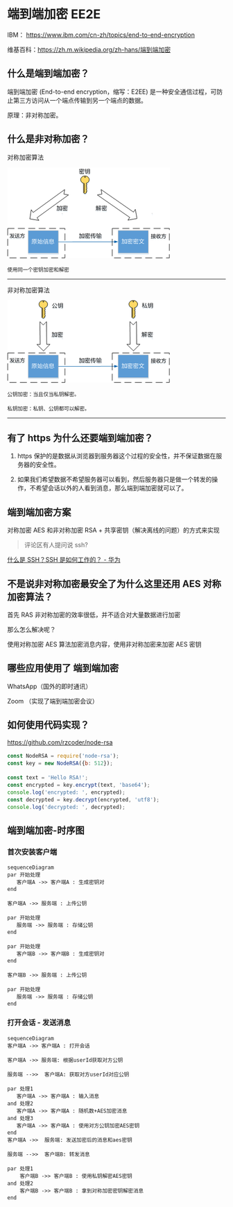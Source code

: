 # 端到端加密 EE2E

IBM： https://www.ibm.com/cn-zh/topics/end-to-end-encryption

维基百科：https://zh.m.wikipedia.org/zh-hans/端到端加密

## 什么是端到端加密？

端到端加密 (End-to-end encryption，缩写：E2EE) 是一种安全通信过程，可防止第三方访问从一个端点传输到另一个端点的数据。

原理：非对称加密。

## 什么是非对称加密？

对称加密算法

<img src="/images/frontend/1113-e2ee-aes.jpg"  style="max-width: 600px;"><br/>

```
使用同一个密钥加密和解密
```

---

非对称加密算法

<img src="/images/frontend/1113-e2ee-rsa.jpg"  style="max-width: 600px;"><br/>

```
公钥加密：当且仅当私钥解密。

私钥加密：私钥、公钥都可以解密。
```

---

## 有了 https 为什么还要端到端加密？

1. https 保护的是数据从浏览器到服务器这个过程的安全性，并不保证数据在服务器的安全性。

2. 如果我们希望数据不希望服务器可以看到，然后服务器只是做一个转发的操作，不希望会话以外的人看到消息，那么端到端加密就可以了。

## 端到端加密方案

对称加密 AES 和非对称加密 RSA + 共享密钥（解决离线的问题）的方式来实现

> 评论区有人提问说 ssh?

[什么是 SSH？SSH 是如何工作的？ - 华为](https://info.support.huawei.com/info-finder/encyclopedia/zh/SSH.html)

## 不是说非对称加密最安全了为什么这里还用 AES 对称加密算法？

首先 RAS 非对称加密的效率很低，并不适合对大量数据进行加密

那么怎么解决呢？

使用对称加密 AES 算法加密消息内容，使用非对称加密来加密 AES 密钥

## 哪些应用使用了 端到端加密

WhatsApp（国外的即时通讯）

Zoom （实现了端到端加密会议）

## 如何使用代码实现？

https://github.com/rzcoder/node-rsa

```js
const NodeRSA = require('node-rsa');
const key = new NodeRSA({b: 512});

const text = 'Hello RSA!';
const encrypted = key.encrypt(text, 'base64');
console.log('encrypted: ', encrypted);
const decrypted = key.decrypt(encrypted, 'utf8');
console.log('decrypted: ', decrypted);
```

## 端到端加密-时序图

### 首次安装客户端

```mermaid
sequenceDiagram
par 开始处理
   客户端A ->> 客户端A : 生成密钥对
end

客户端A ->> 服务端 : 上传公钥

par 开始处理
   服务端 ->> 服务端 : 存储公钥
end

par 开始处理
   客户端B ->> 客户端B : 生成密钥对
end

客户端B ->> 服务端 : 上传公钥

par 开始处理
   服务端 ->> 服务端 : 存储公钥
end
```

### 打开会话 - 发送消息

```mermaid
sequenceDiagram
客户端A ->> 客户端A : 打开会话

客户端A ->> 服务端: 根据userId获取对方公钥

服务端 -->>  客户端A: 获取对方userId对应公钥

par 处理1
   客户端A ->> 客户端A : 输入消息
and 处理2
   客户端A ->> 客户端A : 随机数+AES加密消息
and 处理3
   客户端A ->> 客户端A : 使用对方公钥加密AES密钥
end
客户端A ->>  服务端: 发送加密后的消息和aes密钥

服务端 -->>  客户端B: 转发消息

par 处理1
    客户端B ->> 客户端B : 使用私钥解密AES密钥
and 处理2
    客户端B ->> 客户端B : 拿到对称加密密钥解密消息
end

```
